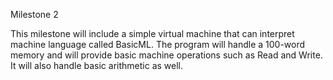 Milestone 2

This milestone will include a simple virtual machine that can interpret machine language called BasicML. The program will handle a 100-word memory and will provide basic machine operations such as Read and Write. It will also handle basic arithmetic as well.
